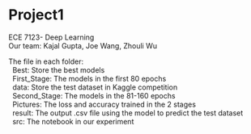 # Project1
ECE 7123- Deep Learning  
Our team: Kajal Gupta, Joe Wang, Zhouli Wu  

The file in each folder:  
&nbsp;&nbsp;Best:  Store the best models    
&nbsp;&nbsp;First_Stage:  The models in the first 80 epochs  
&nbsp;&nbsp;data:  Store the test dataset in Kaggle competition  
&nbsp;&nbsp;Second_Stage:  The models in the 81-160 epochs  
&nbsp;&nbsp;Pictures: The loss and accuracy trained in the 2 stages  
&nbsp;&nbsp;result:  The output .csv file using the model to predict the test dataset  
&nbsp;&nbsp;src: The notebook in our experiment  
